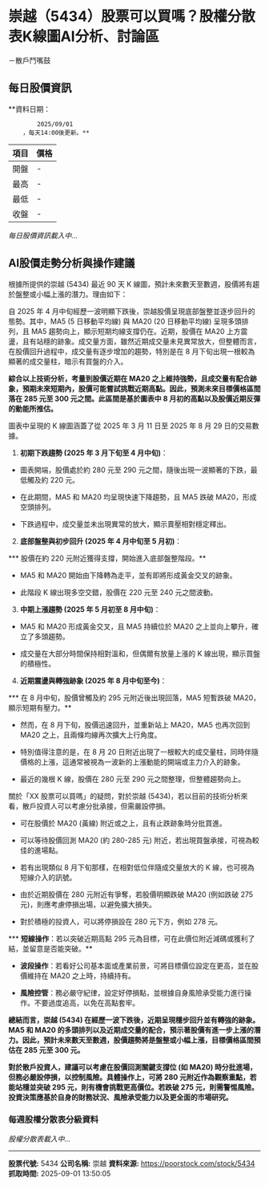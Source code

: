 # 崇越（5434）股票可以買嗎？股權分散表K線圖AI分析、討論區
－散戶鬥嘴鼓

## 每日股價資訊

**資料日期：
        
            2025/09/01
        ，每天14:00後更新。**

| 項目 | 價格 |
|------|------|
| 開盤 | - |
| 最高 | - |
| 最低 | - |
| 收盤 | - |

*每日股價資訊載入中...*

## AI股價走勢分析與操作建議

根據所提供的崇越 (5434) 最近 90 天 K 線圖，預計未來數天至數週，股價將有趨於盤整或小幅上漲的潛力。理由如下：

自 2025 年 4 月中旬經歷一波明顯下跌後，崇越股價呈現底部盤整並逐步回升的態勢。其中，MA5 (5 日移動平均線) 與 MA20 (20 日移動平均線) 呈現多頭排列，且 MA5 趨勢向上，顯示短期均線支撐仍在。近期，股價在 MA20 上方震盪，且有站穩的跡象。成交量方面，雖然近期成交量未見異常放大，但整體而言，在股價回升過程中，成交量有逐步增加的趨勢，特別是在 8 月下旬出現一根較為顯著的成交量柱，暗示有買盤的介入。

**綜合以上技術分析，考量到股價近期在 MA20 之上維持強勢，且成交量有配合跡象，預期未來短期內，股價可能嘗試挑戰近期高點。因此，預測未來目標價格區間落在 **285 元至 300 元**之間。此區間是基於圖表中 8 月初的高點以及股價近期反彈的動能所推估。**

圖表中呈現的 K 線圖涵蓋了從 2025 年 3 月 11 日至 2025 年 8 月 29 日的交易數據。

1.  **初期下跌趨勢 (2025 年 3 月下旬至 4 月中旬)**：

*   圖表開端，股價處於約 280 元至 290 元之間，隨後出現一波顯著的下跌，最低觸及約 220 元。

*   在此期間，MA5 和 MA20 均呈現快速下降趨勢，且 MA5 跌破 MA20，形成空頭排列。

*   下跌過程中，成交量並未出現異常的放大，顯示賣壓相對穩定釋出。

2.  **底部盤整與初步回升 (2025 年 4 月中旬至 5 月初)**：

***   股價在約 220 元附近獲得支撐，開始進入底部盤整階段。**

*   MA5 和 MA20 開始由下降轉為走平，並有即將形成黃金交叉的跡象。

*   此階段 K 線出現多空交錯，股價在 220 元至 240 元之間波動。

3.  **中期上漲趨勢 (2025 年 5 月初至 8 月中旬)**：

*   MA5 和 MA20 形成黃金交叉，且 MA5 持續位於 MA20 之上並向上攀升，確立了多頭趨勢。

*   成交量在大部分時間保持相對溫和，但偶爾有放量上漲的 K 線出現，顯示買盤的積極性。

4.  **近期震盪與轉強跡象 (2025 年 8 月中旬至今)**：

***   在 8 月中旬，股價曾觸及約 295 元附近後出現回落，MA5 短暫跌破 MA20，顯示短期有壓力。**

*   然而，在 8 月下旬，股價迅速回升，並重新站上 MA20，MA5 也再次回到 MA20 之上，且兩條均線再次擴大上行角度。

*   特別值得注意的是，在 8 月 20 日附近出現了一根較大的成交量柱，同時伴隨價格的上漲，這通常被視為一波新的上漲動能的開端或主力介入的跡象。

*   最近的幾根 K 線，股價在 280 元至 290 元之間整理，但整體趨勢向上。

關於「XX 股票可以買嗎」的疑問，對於崇越 (5434)，若以目前的技術分析來看，散戶投資人可以考慮分批承接，但需嚴設停損。

*   可在股價於 MA20 (黃線) 附近或之上，且有止跌跡象時分批買進。

*   可以等待股價回測 MA20 (約 280-285 元) 附近，若出現買盤承接，可視為較佳的進場點。

*   若有出現類似 8 月下旬那樣，在相對低位伴隨成交量放大的 K 線，也可視為短線介入的訊號。

*   由於近期股價在 280 元附近有爭奪，若股價明顯跌破 MA20 (例如跌破 275 元)，則應考慮停損出場，以避免擴大損失。

*   對於積極的投資人，可以將停損設在 280 元下方，例如 278 元。

***   **短線操作**：若以突破近期高點 295 元為目標，可在此價位附近減碼或獲利了結，並留意是否能突破。**

*   **波段操作**：若看好公司基本面或產業前景，可將目標價位設定在更高，並在股價維持在 MA20 之上時，持續持有。

*   **風險控管**：務必嚴守紀律，設定好停損點，並根據自身風險承受能力進行操作。不要過度追高，以免在高點套牢。

**總結而言，崇越 (5434) 在經歷一波下跌後，近期呈現穩步回升並有轉強的跡象。MA5 和 MA20 的多頭排列以及近期成交量的配合，預示著股價有進一步上漲的潛力。因此，預計未來數天至數週，股價趨勢將是盤整或小幅上漲，目標價格區間預估在 **285 元至 300 元**。**

**對於散戶投資人，建議可以考慮在股價回測關鍵支撐位 (如 MA20) 時分批進場，但務必嚴設停損，以控制風險。具體操作上，可將 280 元附近作為觀察重點，若能站穩並突破 295 元，則有機會挑戰更高價位。若跌破 275 元，則需警惕風險。投資決策應基於自身的財務狀況、風險承受能力以及更全面的市場研究。**

### 每週股權分散表分級資料

*股權分散表載入中...*

---

**股票代號:** 5434
**公司名稱:** 崇越
**資料來源:** https://poorstock.com/stock/5434
**抓取時間:** 2025-09-01 13:50:05